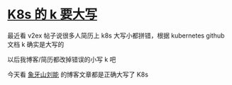 # [K8s 的 k 要大写](/2022/08/k8s_first_k_is_capital.md)

最近看 v2ex 帖子说很多人简历上 k8s 大写小都拼错，根据 kubernetes github 文档 k 确实是大写的

以后我博客/简历都改掉错误的小写 k 吧

今天看 [象牙山刘能](https://disksing.com/) 的博客文章都是正确大写了 K8s
